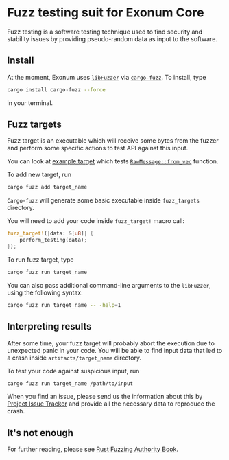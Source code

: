 # Fuzz testing suit for Exonum Core

Fuzz testing is a software testing technique used to find security and stability
 issues by providing pseudo-random data as input to the software.

## Install

At the moment, Exonum uses [`libFuzzer`] via [`cargo-fuzz`]. To install, type

```bash
cargo install cargo-fuzz --force
```

in your terminal.

[`libFuzzer`]: http://llvm.org/docs/LibFuzzer.html
[`cargo-fuzz`]: https://github.com/rust-fuzz/cargo-fuzz

## Fuzz targets

Fuzz target is an executable which will receive some bytes from the fuzzer
and perform some specific actions to test API against this input.

You can look at [example target][example] which tests [`RawMessage::from_vec`]
function.

[example]: fuzz_targets/raw_message.rs
[`RawMessage::from_vec`]: https://docs.rs/exonum/0.5.1/exonum/messages/struct.RawMessage.html#method.from_vec

To add new target, run

```bash
cargo fuzz add target_name
```

`Cargo-fuzz` will generate some basic executable inside `fuzz_targets`
directory.

You will need to add your code inside `fuzz_target!` macro call:

```rust
fuzz_target!(|data: &[u8]| {
    perform_testing(data);
});
```

To run fuzz target, type

```bash
cargo fuzz run target_name
```

You can also pass additional command-line arguments to the `libFuzzer`, using
the following syntax:

```bash
cargo fuzz run target_name -- -help=1
```

## Interpreting results

After some time, your fuzz target will probably abort the execution due to
unexpected panic in your code. You will be able to find input data that led to
a crash inside `artifacts/target_name` directory.

To test your code against suspicious input, run

```bash
cargo fuzz run target_name /path/to/input
```

When you find an issue, please send us the information about this by
[Project Issue Tracker](https://github.com/exonum/exonum/issues/new) and
provide all the necessary data to reproduce the crash.

## It's not enough

For further reading, please see
[Rust Fuzzing Authority Book](https://rust-fuzz.github.io/book/).
